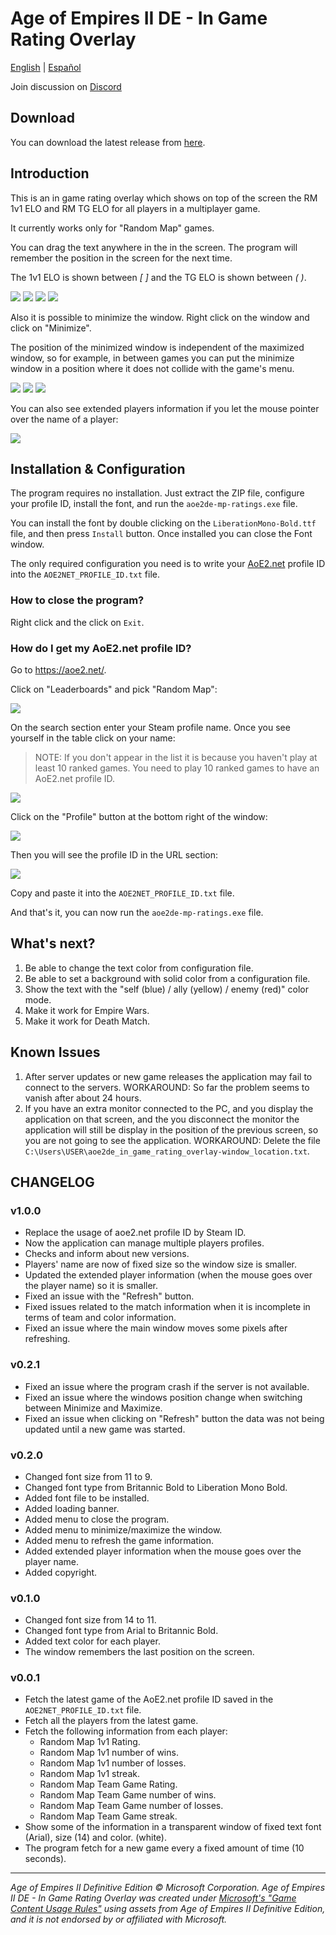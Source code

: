 # Age of Empires II DE - In Game Rating Overlay

[English](./README.md) | [Español](./README.es.md)

Join discussion on [Discord](https://discord.gg/5Ke9Fa5G5x)

## Download

You can download the latest release from [here](https://github.com/Dooque/aoe2-de-in-game-rating-overlay/archive/refs/tags/v0.2.1.zip).

## Introduction

This is an in game rating overlay which shows on top of the screen the RM 1v1 ELO and RM TG ELO for all players in a multiplayer game.

It currently works only for "Random Map" games.

You can drag the text anywhere in the in the screen. The program will remember the position in the screen for the next time.

The 1v1 ELO is shown between *[ ]* and the TG ELO is shown between *( )*.

![](./res/picture1.png)
![](./res/picture2.png)
![](./res/picture3.png)
![](./res/picture4.png)

Also it is possible to minimize the window. Right click on the window and click on "Minimize".

The position of the minimized window is independent of the maximized window, so for example, in between games you can put the minimize window in a position where it does not collide with the game's menu.

![](./res/picture6.png)
![](./res/picture5.png)
![](./res/picture7.png)

You can also see extended players information if you let the mouse pointer over the name of a player:

![](./res/picture12.png)

## Installation & Configuration

The program requires no installation. Just extract the ZIP file, configure your profile ID, install the font, and run the `aoe2de-mp-ratings.exe` file.

You can install the font by double clicking on the `LiberationMono-Bold.ttf` file, and then press `Install` button. Once installed you can close the Font window.

The only required configuration you need is to write your [AoE2.net](https://aoe2.net) profile ID into the `AOE2NET_PROFILE_ID.txt` file.

### How to close the program?

Right click and the click on `Exit`.

### How do I get my AoE2.net profile ID?

Go to https://aoe2.net/.

Click on "Leaderboards" and pick "Random Map":

![](./res/picture8.png)

On the search section enter your Steam profile name. Once you see yourself in the table click on your name:

> NOTE: If you don't appear in the list it is because you haven't play at least 10 ranked games. You need to play 10 ranked games to have an AoE2.net profile ID.

![](./res/picture9.png)

Click on the "Profile" button at the bottom right of the window:

![](./res/picture10.png)

Then you will see the profile ID in the URL section:

![](./res/picture11.png)

Copy and paste it into the `AOE2NET_PROFILE_ID.txt` file.

And that's it, you can now run the `aoe2de-mp-ratings.exe` file.

## What's next?

1. Be able to change the text color from configuration file.
2. Be able to set a background with solid color from a configuration file.
3. Show the text with the "self (blue) / ally (yellow) / enemy (red)" color mode.
4. Make it work for Empire Wars.
5. Make it work for Death Match.

## Known Issues

1. After server updates or new game releases the application may fail to connect to the servers. WORKAROUND: So far the problem seems to vanish after about 24 hours.
2. If you have an extra monitor connected to the PC, and you display the application on that screen, and the you disconnect the monitor the application will still be display in the position of the previous screen, so you are not going to see the application. WORKAROUND: Delete the file `C:\Users\USER\aoe2de_in_game_rating_overlay-window_location.txt`.

## CHANGELOG

### v1.0.0

* Replace the usage of aoe2.net profile ID by Steam ID.
* Now the application can manage multiple players profiles.
* Checks and inform about new versions.
* Players' name are now of fixed size so the window size is smaller.
* Updated the extended player information (when the mouse goes over the player name) so it is smaller.
* Fixed an issue with the "Refresh" button.
* Fixed issues related to the match information when it is incomplete in terms of team and color information.
* Fixed an issue where the main window moves some pixels after refreshing.

### v0.2.1

* Fixed an issue where the program crash if the server is not available.
* Fixed an issue where the windows position change when switching between Minimize and Maximize.
* Fixed an issue when clicking on "Refresh" button the data was not being updated until a new game was started.

### v0.2.0

* Changed font size from 11 to 9.
* Changed font type from Britannic Bold to Liberation Mono Bold.
* Added font file to be installed.
* Added loading banner.
* Added menu to close the program.
* Added menu to minimize/maximize the window.
* Added menu to refresh the game information.
* Added extended player information when the mouse goes over the player name.
* Added copyright.

### v0.1.0

* Changed font size from 14 to 11.
* Changed font type from Arial to Britannic Bold.
* Added text color for each player.
* The window remembers the last position on the screen.

### v0.0.1

* Fetch the latest game of the AoE2.net profile ID saved in the `AOE2NET_PROFILE_ID.txt` file.
* Fetch all the players from the latest game.
* Fetch the following information from each player:
  * Random Map 1v1 Rating.
  * Random Map 1v1 number of wins.
  * Random Map 1v1 number of losses.
  * Random Map 1v1 streak.
  * Random Map Team Game Rating.
  * Random Map Team Game number of wins.
  * Random Map Team Game number of losses.
  * Random Map Team Game streak.
* Show some of the information in a transparent window of fixed text font (Arial), size (14) and color. (white).
* The program fetch for a new game every a fixed amount of time (10 seconds).

- - -

*Age of Empires II Definitive Edition © Microsoft Corporation. Age of Empires II DE - In Game Rating Overlay was created under [Microsoft's "Game Content Usage Rules"](https://www.xbox.com/en-US/developers/rules) using assets from Age of Empires II Definitive Edition, and it is not endorsed by or affiliated with Microsoft.*
